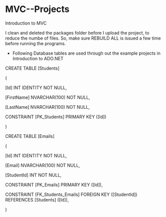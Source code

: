 # MVC--Projects
Introduction to MVC

I clean and deleted the packages folder before I upload the project, to reduce the numbe of files. So, make sure REBUILD ALL is issued a few time before running the programs.
- Following Database tables are used through out the example projects in Introduction to ADO.NET


CREATE TABLE [Students]

(

[Id] INT IDENTITY NOT NULL,

[FirstName] NVARCHAR(100) NOT NULL,

[LastName] NVARCHAR(100) NOT NULL,

CONSTRAINT [PK_Students] PRIMARY KEY ([Id])

)

CREATE TABLE [Emails]

(

[Id] INT IDENTITY NOT NULL,

[Email] NVARCHAR(100) NOT NULL,

[StudentId] INT NOT NULL,

CONSTRAINT [PK_Emails] PRIMARY KEY ([Id]),

CONSTRAINT [FK_Students_Emails] FOREIGN KEY ([StudentId]) REFERENCES [Students] ([Id]),

)

